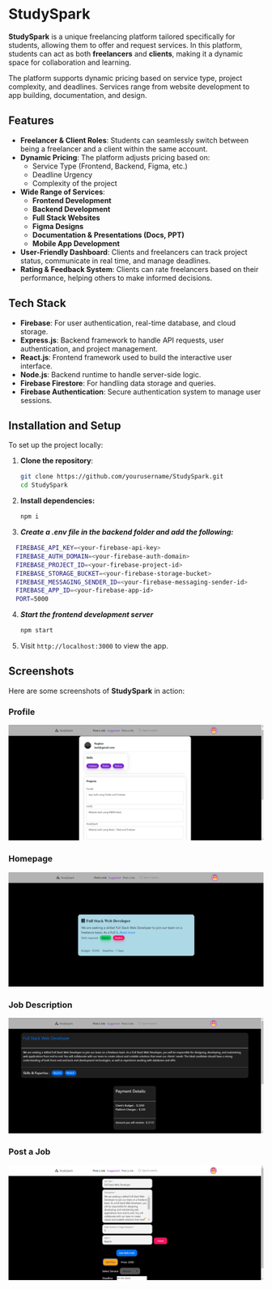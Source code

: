 # StudySpark

**StudySpark** is a unique freelancing platform tailored specifically for students, allowing them to offer and request services. In this platform, students can act as both **freelancers** and **clients**, making it a dynamic space for collaboration and learning. 

The platform supports dynamic pricing based on service type, project complexity, and deadlines. Services range from website development to app building, documentation, and design.

## Features

- **Freelancer & Client Roles**: Students can seamlessly switch between being a freelancer and a client within the same account.
- **Dynamic Pricing**: The platform adjusts pricing based on:
  - Service Type (Frontend, Backend, Figma, etc.)
  - Deadline Urgency
  - Complexity of the project
- **Wide Range of Services**:
  - **Frontend Development**
  - **Backend Development**
  - **Full Stack Websites**
  - **Figma Designs**
  - **Documentation & Presentations (Docs, PPT)**
  - **Mobile App Development**
- **User-Friendly Dashboard**: Clients and freelancers can track project status, communicate in real time, and manage deadlines.
- **Rating & Feedback System**: Clients can rate freelancers based on their performance, helping others to make informed decisions.

## Tech Stack

- **Firebase**: For user authentication, real-time database, and cloud storage.
- **Express.js**: Backend framework to handle API requests, user authentication, and project management.
- **React.js**: Frontend framework used to build the interactive user interface.
- **Node.js**: Backend runtime to handle server-side logic.
- **Firebase Firestore**: For handling data storage and queries.
- **Firebase Authentication**: Secure authentication system to manage user sessions.

## Installation and Setup

To set up the project locally:

1. **Clone the repository**:
   ```bash
   git clone https://github.com/yourusername/StudySpark.git
   cd StudySpark
   ```
2. **Install dependencies:**
   ```bash
   npm i
   ```
3. ***Create a .env file in the backend folder and add the following:***
  ```bash
    FIREBASE_API_KEY=<your-firebase-api-key>
    FIREBASE_AUTH_DOMAIN=<your-firebase-auth-domain>
    FIREBASE_PROJECT_ID=<your-firebase-project-id>
    FIREBASE_STORAGE_BUCKET=<your-firebase-storage-bucket>
    FIREBASE_MESSAGING_SENDER_ID=<your-firebase-messaging-sender-id>
    FIREBASE_APP_ID=<your-firebase-app-id>
    PORT=5000
  ```
4. ***Start the frontend development server***
   ```bash
   npm start
   ```
5. Visit `http://localhost:3000` to view the app.

## Screenshots

Here are some screenshots of **StudySpark** in action:

### Profile
![Profile Page](./profilee.png)

### Homepage
![Job Listing Page](./joblisting.png)

### Job Description
![Job Description Page](./JD.png)

### Post a Job
![Job Post Page](./jobpost.png)


